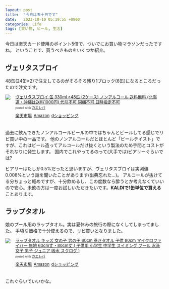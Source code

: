 ```yaml
---
layout: post
title:  "今日は五十日です"
date:   2023-10-10 05:19:55 +0900
categories: Life
tags: [買い物, ビール, 生活]
---
```

今日は楽天カード使用のポイント5倍で、ついでにお買い物マラソンだったですね。
ということで、買うべきものをいくつか紹介。

## ヴェリタスブロイ

48缶(24缶×2)で注文してるのがそろそろ残り1ブロック(6缶)になるところだったので注文です。

<div class="kaerebalink-box" style="text-align:left;padding-bottom:20px;font-size:small;zoom: 1;overflow: hidden;"><div class="kaerebalink-image" style="float:left;margin:0 15px 10px 0;"><a href="//af.moshimo.com/af/c/click?a_id=920706&p_id=54&pc_id=54&pl_id=616&s_v=b5Rz2P0601xu&url=https%3A%2F%2Fitem.rakuten.co.jp%2Fsakaz-r%2F10021433%2F" target="_blank" ><img src="https://thumbnail.image.rakuten.co.jp/@0_mall/sakaz-r/cabinet/izmic2/10021433_220419.jpg?_ex=128x128" style="border: none;" /></a><img src="//i.moshimo.com/af/i/impression?a_id=920706&p_id=54&pc_id=54&pl_id=616" width="1" height="1" style="border:none;"></div><div class="kaerebalink-info" style="line-height:120%;zoom: 1;overflow: hidden;"><div class="kaerebalink-name" style="margin-bottom:10px;line-height:120%"><a href="//af.moshimo.com/af/c/click?a_id=920706&p_id=54&pc_id=54&pl_id=616&s_v=b5Rz2P0601xu&url=https%3A%2F%2Fitem.rakuten.co.jp%2Fsakaz-r%2F10021433%2F" target="_blank" >ヴェリタスブロイ 缶 330ml ×48缶 (2ケース) ノンアルコール 送料無料 (北海道・沖縄は送料1000円) 代引不可 同梱不可 日時指定不可</a><img src="//i.moshimo.com/af/i/impression?a_id=920706&p_id=54&pc_id=54&pl_id=616" width="1" height="1" style="border:none;"><div class="kaerebalink-powered-date" style="font-size:8pt;margin-top:5px;font-family:verdana;line-height:120%">posted with <a href="https://kaereba.com" rel="nofollow" target="_blank">カエレバ</a></div></div><div class="kaerebalink-detail" style="margin-bottom:5px;"></div><div class="kaerebalink-link1" style="margin-top:10px;"><div class="shoplinkrakuten" style="display:inline;margin-right:5px"><a href="//af.moshimo.com/af/c/click?a_id=920706&p_id=54&pc_id=54&pl_id=616&s_v=b5Rz2P0601xu&url=https%3A%2F%2Fsearch.rakuten.co.jp%2Fsearch%2Fmall%2F%25E3%2583%25B4%25E3%2582%25A7%25E3%2583%25AA%25E3%2582%25BF%25E3%2582%25B9%25E3%2583%2596%25E3%2583%25AD%25E3%2582%25A4%252048%25E7%25BC%25B6%2F-%2Ff.1-p.1-s.1-sf.0-st.A-v.2%3Fx%3D0" target="_blank" >楽天市場</a><img src="//i.moshimo.com/af/i/impression?a_id=920706&p_id=54&pc_id=54&pl_id=616" width="1" height="1" style="border:none;"></div><div class="shoplinkamazon" style="display:inline;margin-right:5px"><a href="//af.moshimo.com/af/c/click?a_id=920708&p_id=170&pc_id=185&pl_id=4062&s_v=b5Rz2P0601xu&url=https%3A%2F%2Fwww.amazon.co.jp%2Fgp%2Fsearch%3Fkeywords%3D%25E3%2583%25B4%25E3%2582%25A7%25E3%2583%25AA%25E3%2582%25BF%25E3%2582%25B9%25E3%2583%2596%25E3%2583%25AD%25E3%2582%25A4%252048%25E7%25BC%25B6%26__mk_ja_JP%3D%25E3%2582%25AB%25E3%2582%25BF%25E3%2582%25AB%25E3%2583%258A" target="_blank" >Amazon</a><img src="//i.moshimo.com/af/i/impression?a_id=920708&p_id=170&pc_id=185&pl_id=4062" width="1" height="1" style="border:none;"></div><div class="shoplinkdocomo" style="display:inline;margin-right:5px"><a href="https://prf.hn/click/camref:1100lq2Ps/destination:https%3A%2F%2Fshopping.dmkt-sp.jp%2Fproducts_search%3Fkeyword%3D%25E3%2583%25B4%25E3%2582%25A7%25E3%2583%25AA%25E3%2582%25BF%25E3%2582%25B9%25E3%2583%2596%25E3%2583%25AD%25E3%2582%25A4%252048%25E7%25BC%25B6" target="_blank" >dショッピング</a></div></div></div><div class="booklink-footer" style="clear: left"></div></div>

過去に飲んできたノンアルコールビールの中ではちゃんとビールしてる感じでリピ買い中の一品です。
他のノンアルコールだとほとんど「ビールテイスト」ですが、これはビール造ってアルコールだけ抜くという製法のため手間とコストがそれなりに発生します。
国内でこれやってるのって(大手では)ビアリーぐらいでは?

ビアリーはたしか0.5%だったと思いますが、ヴェリタスブロイは実測値0.008%という話を聞いたことがあります(出典忘れた…)。
アルコールが抜けてる分ちょっと軽めですが、十分飲めるし、この度数なら酔うとか考えなくていいので安心。未飲の方は一度お試しいただきたいです。**KALDIで1缶単位で買える**ことあります。

## ラップタオル

娘のプール用のラップタオル。実は夏休みの旅行の際になくしてしまってました。
手頃な価格で十分使えるので、リピ買いとなりました。

<div class="kaerebalink-box" style="text-align:left;padding-bottom:20px;font-size:small;zoom: 1;overflow: hidden;"><div class="kaerebalink-image" style="float:left;margin:0 15px 10px 0;"><a href="//af.moshimo.com/af/c/click?a_id=920706&p_id=54&pc_id=54&pl_id=616&s_v=b5Rz2P0601xu&url=https%3A%2F%2Fitem.rakuten.co.jp%2Fsuteteko%2Fscl013%2F" target="_blank" ><img src="https://thumbnail.image.rakuten.co.jp/@0_mall/suteteko/cabinet/fd072/scl013-1.jpg?_ex=128x128" style="border: none;" /></a><img src="//i.moshimo.com/af/i/impression?a_id=920706&p_id=54&pc_id=54&pl_id=616" width="1" height="1" style="border:none;"></div><div class="kaerebalink-info" style="line-height:120%;zoom: 1;overflow: hidden;"><div class="kaerebalink-name" style="margin-bottom:10px;line-height:120%"><a href="//af.moshimo.com/af/c/click?a_id=920706&p_id=54&pc_id=54&pl_id=616&s_v=b5Rz2P0601xu&url=https%3A%2F%2Fitem.rakuten.co.jp%2Fsuteteko%2Fscl013%2F" target="_blank" >ラップタオル キッズ 女の子 男の子 60cm 巻きタオル 子供 80cm マイクロファイバー 無地 60cm丈・80cm丈 ( 子供用 小学生 中学生 スイミング プール 水泳 女子 男子 ジュニア 吸水 スクログ )</a><img src="//i.moshimo.com/af/i/impression?a_id=920706&p_id=54&pc_id=54&pl_id=616" width="1" height="1" style="border:none;"><div class="kaerebalink-powered-date" style="font-size:8pt;margin-top:5px;font-family:verdana;line-height:120%">posted with <a href="https://kaereba.com" rel="nofollow" target="_blank">カエレバ</a></div></div><div class="kaerebalink-detail" style="margin-bottom:5px;"></div><div class="kaerebalink-link1" style="margin-top:10px;"><div class="shoplinkrakuten" style="display:inline;margin-right:5px"><a href="//af.moshimo.com/af/c/click?a_id=920706&p_id=54&pc_id=54&pl_id=616&s_v=b5Rz2P0601xu&url=https%3A%2F%2Fsearch.rakuten.co.jp%2Fsearch%2Fmall%2F%25E3%2583%25A9%25E3%2583%2583%25E3%2583%2597%25E3%2582%25BF%25E3%2582%25AA%25E3%2583%25AB%2520%25E3%2582%25AD%25E3%2583%2583%25E3%2582%25BA%2520%25E5%25A5%25B3%25E3%2581%25AE%25E5%25AD%2590%2520%25E7%2594%25B7%25E3%2581%25AE%25E5%25AD%2590%252060cm%2520%25E5%25B7%25BB%25E3%2581%258D%25E3%2582%25BF%25E3%2582%25AA%25E3%2583%25AB%2520%25E5%25AD%2590%25E4%25BE%259B%252080cm%2520%25E3%2583%259E%25E3%2582%25A4%25E3%2582%25AF%25E3%2583%25AD%25E3%2583%2595%25E3%2582%25A1%25E3%2582%25A4%25E3%2583%2590%25E3%2583%25BC%2520%25E7%2584%25A1%25E5%259C%25B0%252060cm%25E4%25B8%2588%25E3%2583%25BB80cm%25E4%25B8%2588%2520%25E3%2582%25B9%25E3%2582%25AF%25E3%2583%25AD%25E3%2582%25B0%2F-%2Ff.1-p.1-s.1-sf.0-st.A-v.2%3Fx%3D0" target="_blank" >楽天市場</a><img src="//i.moshimo.com/af/i/impression?a_id=920706&p_id=54&pc_id=54&pl_id=616" width="1" height="1" style="border:none;"></div><div class="shoplinkamazon" style="display:inline;margin-right:5px"><a href="//af.moshimo.com/af/c/click?a_id=920708&p_id=170&pc_id=185&pl_id=4062&s_v=b5Rz2P0601xu&url=https%3A%2F%2Fwww.amazon.co.jp%2Fgp%2Fsearch%3Fkeywords%3D%25E3%2583%25A9%25E3%2583%2583%25E3%2583%2597%25E3%2582%25BF%25E3%2582%25AA%25E3%2583%25AB%2520%25E3%2582%25AD%25E3%2583%2583%25E3%2582%25BA%2520%25E5%25A5%25B3%25E3%2581%25AE%25E5%25AD%2590%2520%25E7%2594%25B7%25E3%2581%25AE%25E5%25AD%2590%252060cm%2520%25E5%25B7%25BB%25E3%2581%258D%25E3%2582%25BF%25E3%2582%25AA%25E3%2583%25AB%2520%25E5%25AD%2590%25E4%25BE%259B%252080cm%2520%25E3%2583%259E%25E3%2582%25A4%25E3%2582%25AF%25E3%2583%25AD%25E3%2583%2595%25E3%2582%25A1%25E3%2582%25A4%25E3%2583%2590%25E3%2583%25BC%2520%25E7%2584%25A1%25E5%259C%25B0%252060cm%25E4%25B8%2588%25E3%2583%25BB80cm%25E4%25B8%2588%2520%25E3%2582%25B9%25E3%2582%25AF%25E3%2583%25AD%25E3%2582%25B0%26__mk_ja_JP%3D%25E3%2582%25AB%25E3%2582%25BF%25E3%2582%25AB%25E3%2583%258A" target="_blank" >Amazon</a><img src="//i.moshimo.com/af/i/impression?a_id=920708&p_id=170&pc_id=185&pl_id=4062" width="1" height="1" style="border:none;"></div><div class="shoplinkdocomo" style="display:inline;margin-right:5px"><a href="https://prf.hn/click/camref:1100lq2Ps/destination:https%3A%2F%2Fshopping.dmkt-sp.jp%2Fproducts_search%3Fkeyword%3D%25E3%2583%25A9%25E3%2583%2583%25E3%2583%2597%25E3%2582%25BF%25E3%2582%25AA%25E3%2583%25AB%2520%25E3%2582%25AD%25E3%2583%2583%25E3%2582%25BA%2520%25E5%25A5%25B3%25E3%2581%25AE%25E5%25AD%2590%2520%25E7%2594%25B7%25E3%2581%25AE%25E5%25AD%2590%252060cm%2520%25E5%25B7%25BB%25E3%2581%258D%25E3%2582%25BF%25E3%2582%25AA%25E3%2583%25AB%2520%25E5%25AD%2590%25E4%25BE%259B%252080cm%2520%25E3%2583%259E%25E3%2582%25A4%25E3%2582%25AF%25E3%2583%25AD%25E3%2583%2595%25E3%2582%25A1%25E3%2582%25A4%25E3%2583%2590%25E3%2583%25BC%2520%25E7%2584%25A1%25E5%259C%25B0%252060cm%25E4%25B8%2588%25E3%2583%25BB80cm%25E4%25B8%2588%2520%25E3%2582%25B9%25E3%2582%25AF%25E3%2583%25AD%25E3%2582%25B0" target="_blank" >dショッピング</a></div></div></div><div class="booklink-footer" style="clear: left"></div></div>

これぐらいでいいかな。
